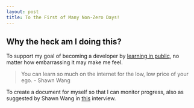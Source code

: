 ```yaml
---
layout: post
title: To the First of Many Non-Zero Days!
---
```


## Why the heck am I doing this? ##

To support my goal of becoming a developer by [learning in public](https://www.swyx.io/writing/learn-in-public/), no matter how embarrassing it may make me feel. 

> You can learn so much on the internet for the low, low price of your ego. - Shawn Wang

To create a document for myself so that I can monitor progress, also as suggested by Shawn Wang in [this](https://www.freecodecamp.org/news/shawn-wang-podcast-interview/) interview.

